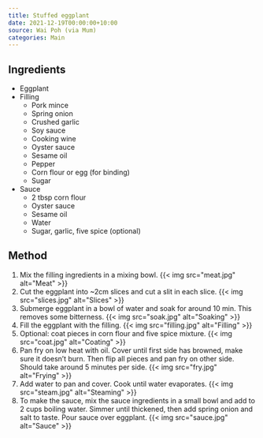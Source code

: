 ```yaml
---
title: Stuffed eggplant
date: 2021-12-19T00:00:00+10:00
source: Wai Poh (via Mum)
categories: Main
---
```


## Ingredients
* Eggplant
* Filling
  * Pork mince
  * Spring onion
  * Crushed garlic
  * Soy sauce
  * Cooking wine
  * Oyster sauce
  * Sesame oil
  * Pepper
  * Corn flour or egg (for binding)
  * Sugar
* Sauce
  * 2 tbsp corn flour
  * Oyster sauce
  * Sesame oil
  * Water
  * Sugar, garlic, five spice (optional)

## Method
1. Mix the filling ingredients in a mixing bowl.
{{< img src="meat.jpg" alt="Meat" >}}
2. Cut the eggplant into ~2cm slices and cut a slit in each slice.
{{< img src="slices.jpg" alt="Slices" >}}
3. Submerge eggplant in a bowl of water and soak for around 10 min. This removes some bitterness.
{{< img src="soak.jpg" alt="Soaking" >}}
4. Fill the eggplant with the filling.
{{< img src="filling.jpg" alt="Filling" >}}
5. Optional: coat pieces in corn flour and five spice mixture.
{{< img src="coat.jpg" alt="Coating" >}}
6. Pan fry on low heat with oil. Cover until first side has browned, make sure it doesn’t burn. Then flip all pieces and pan fry on other side. Should take around 5 minutes per side.
{{< img src="fry.jpg" alt="Frying" >}}
7. Add water to pan and cover. Cook until water evaporates.
{{< img src="steam.jpg" alt="Steaming" >}}
8. To make the sauce, mix the sauce ingredients in a small bowl and add to 2 cups boiling water. Simmer until thickened, then add spring onion and salt to taste. Pour sauce over eggplant.
{{< img src="sauce.jpg" alt="Sauce" >}}

